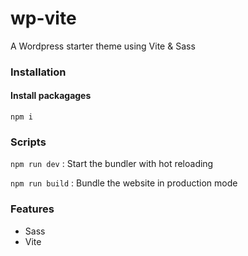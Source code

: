 # wp-vite

A Wordpress starter theme using Vite &amp; Sass

### Installation

#### Install packagages

`npm i`

### Scripts

`npm run dev` : Start the bundler with hot reloading

`npm run build` : Bundle the website in production mode

### Features

- Sass
- Vite